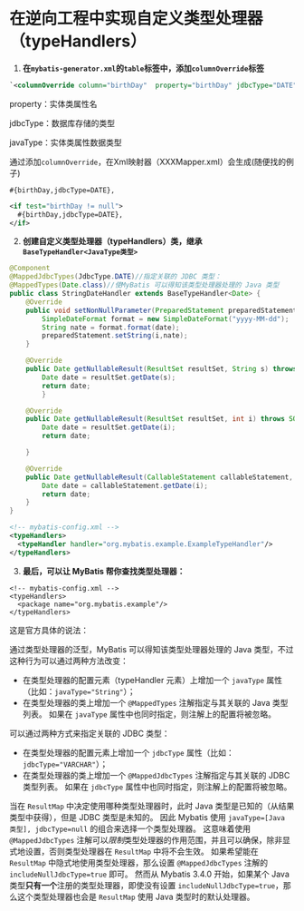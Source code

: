 # 在逆向工程中实现自定义类型处理器（typeHandlers）

1. **在`mybatis-generator.xml`的`table`标签中，添加`columnOverride`标签**

```xml
`<columnOverride column="birthDay"  property="birthDay" jdbcType="DATE" 			javaType="java.util.Date" />`
```

property：实体类属性名

jdbcType：数据库存储的类型

javaType：实体类属性数据类型

通过添加`columnOverride`，在Xml映射器（XXXMapper.xml）会生成(随便找的例子)

`#{birthDay,jdbcType=DATE},`

```xml
<if test="birthDay != null">
  #{birthDay,jdbcType=DATE},
</if>
```



2. **创建自定义类型处理器（typeHandlers）类，继承`BaseTypeHandler<JavaType类型>`**


```Java
@Component
@MappedJdbcTypes(JdbcType.DATE)//指定关联的 JDBC 类型：
@MappedTypes(Date.class)//使MyBatis 可以得知该类型处理器处理的 Java 类型
public class StringDateHandler extends BaseTypeHandler<Date> {
    @Override
    public void setNonNullParameter(PreparedStatement preparedStatement, int i, Date date, JdbcType jdbcType) throws SQLException {
        SimpleDateFormat format = new SimpleDateFormat("yyyy-MM-dd");
        String nate = format.format(date);
        preparedStatement.setString(i,nate);
    }

    @Override
    public Date getNullableResult(ResultSet resultSet, String s) throws SQLException {
        Date date = resultSet.getDate(s);
        return date; 
        }

    @Override
    public Date getNullableResult(ResultSet resultSet, int i) throws SQLException {
        Date date = resultSet.getDate(i);
        return date;

    }

    @Override
    public Date getNullableResult(CallableStatement callableStatement, int i) throws SQLException {
        Date date = callableStatement.getDate(i);
        return date;
    }
}
```

```xml
<!-- mybatis-config.xml -->
<typeHandlers>
  <typeHandler handler="org.mybatis.example.ExampleTypeHandler"/>
</typeHandlers>
```

3. **最后，可以让 MyBatis 帮你查找类型处理器：**

```
<!-- mybatis-config.xml -->
<typeHandlers>
  <package name="org.mybatis.example"/>
</typeHandlers>
```



这是官方具体的说法：

通过类型处理器的泛型，MyBatis 可以得知该类型处理器处理的 Java 类型，不过这种行为可以通过两种方法改变：

- 在类型处理器的配置元素（typeHandler 元素）上增加一个 `javaType` 属性（比如：`javaType="String"`）；
- 在类型处理器的类上增加一个 `@MappedTypes` 注解指定与其关联的 Java 类型列表。 如果在 `javaType` 属性中也同时指定，则注解上的配置将被忽略。

可以通过两种方式来指定关联的 JDBC 类型：

- 在类型处理器的配置元素上增加一个 `jdbcType` 属性（比如：`jdbcType="VARCHAR"`）；
- 在类型处理器的类上增加一个 `@MappedJdbcTypes` 注解指定与其关联的 JDBC 类型列表。 如果在 `jdbcType` 属性中也同时指定，则注解上的配置将被忽略。

当在 `ResultMap` 中决定使用哪种类型处理器时，此时 Java 类型是已知的（从结果类型中获得），但是 JDBC 类型是未知的。 因此 Mybatis 使用 `javaType=[Java 类型], jdbcType=null` 的组合来选择一个类型处理器。 这意味着使用 `@MappedJdbcTypes` 注解可以*限制*类型处理器的作用范围，并且可以确保，除非显式地设置，否则类型处理器在 `ResultMap` 中将不会生效。 如果希望能在 `ResultMap` 中隐式地使用类型处理器，那么设置 `@MappedJdbcTypes` 注解的 `includeNullJdbcType=true` 即可。 然而从 Mybatis 3.4.0 开始，如果某个 Java 类型**只有一个**注册的类型处理器，即使没有设置 `includeNullJdbcType=true`，那么这个类型处理器也会是 `ResultMap` 使用 Java 类型时的默认处理器。
